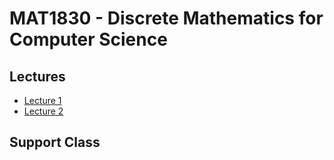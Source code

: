 # MAT1830 - Discrete Mathematics for Computer Science

## Lectures

- [Lecture 1](/lectures/lecture-01.md)
- [Lecture 2](/lectures/lecture-02.md)

## Support Class


